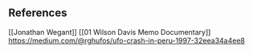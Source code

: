  
 
 ## References
 [[Jonathan Wegant]]
 [[01 Wilson Davis Memo Documentary]]
 https://medium.com/@rghufos/ufo-crash-in-peru-1997-32eea34a4ee8
 